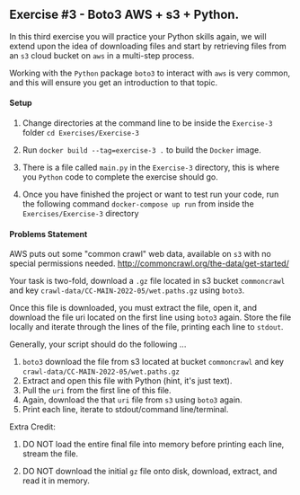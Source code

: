 ## Exercise #3 - Boto3 AWS + s3 + Python.

In this third exercise you will practice your Python skills again,
we will extend upon the idea of downloading files and start by 
retrieving files from an `s3` cloud bucket on `aws` in a multi-step process.

Working with the `Python` package `boto3` to interact with `aws` is very
common, and this will ensure you get an introduction to that topic.


#### Setup
1. Change directories at the command line 
   to be inside the `Exercise-3` folder `cd Exercises/Exercise-3`
   
2. Run `docker build --tag=exercise-3 .` to build the `Docker` image.

3. There is a file called `main.py` in the `Exercise-3` directory, this
is where you `Python` code to complete the exercise should go.
   
4. Once you have finished the project or want to test run your code,
   run the following command `docker-compose up run` from inside the `Exercises/Exercise-3` directory

#### Problems Statement
AWS puts out some "common crawl" web data, available on `s3` with no special
permissions needed. http://commoncrawl.org/the-data/get-started/

Your task is two-fold, download a `.gz` file located in s3 bucket `commoncrawl`
and key `crawl-data/CC-MAIN-2022-05/wet.paths.gz` using `boto3`.

Once this file is downloaded, you must extract the file, open it, and 
download the file uri located on the first line using `boto3` again. Store the 
file locally and iterate through the lines of the file, printing each line to `stdout`.

Generally, your script should do the following ...
1. `boto3` download the file from s3 located at bucket `commoncrawl` and key `crawl-data/CC-MAIN-2022-05/wet.paths.gz`
2. Extract and open this file with Python (hint, it's just text).
3. Pull the `uri` from the first line of this file.
4. Again, download the that `uri` file from `s3` using `boto3` again.
5. Print each line, iterate to stdout/command line/terminal.

Extra Credit: 

1. DO NOT load the entire final file into memory before printing each line,
stream the file.
   
2. DO NOT download the initial `gz` file onto disk, download, extract, and read it in memory.
